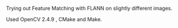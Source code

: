 Trying out Feature Matching with FLANN on slightly different images.

Used OpenCV 2.4.9 , CMake and Make.
